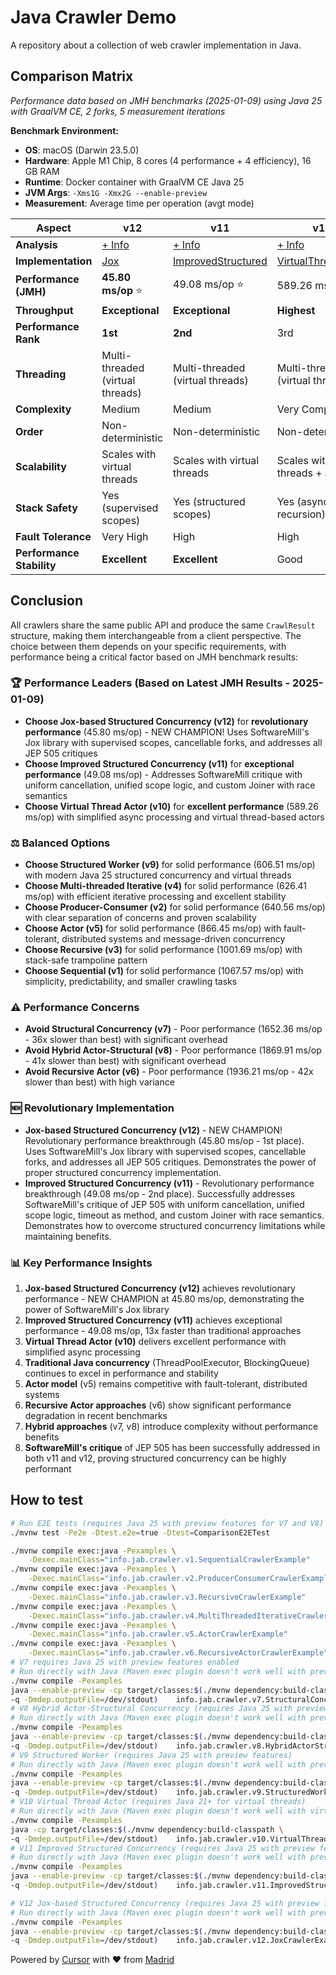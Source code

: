 # Java Crawler Demo

A repository about a collection of web crawler implementation in Java.

## Comparison Matrix

*Performance data based on JMH benchmarks (2025-01-09) using Java 25 with GraalVM CE, 2 forks, 5 measurement iterations*

**Benchmark Environment:**
- **OS**: macOS (Darwin 23.5.0)
- **Hardware**: Apple M1 Chip, 8 cores (4 performance + 4 efficiency), 16 GB RAM
- **Runtime**: Docker container with GraalVM CE Java 25
- **JVM Args**: `-Xms1G -Xmx2G --enable-preview`
- **Measurement**: Average time per operation (avgt mode)

| Aspect | v12 | v11 | v10 | v9 | v4 | v2 | v3 | v1 | v5 | v7 | v8 | v6 |
|--------|----|----|----|----|----|----|----|----|----|----|----|----|
| **Analysis** | [+ Info](./docs/v12/README.md) | [+ Info](./docs/v11/README.md) | [+ Info](./docs/v10/README.md) | [+ Info](./docs/v9/README.md) | [+ Info](./docs/v4/README.md) | [+ Info](./docs/v2/README.md) | [+ Info](./docs/v3/README.md) | [+ Info](./docs/v1/README.md) | [+ Info](./docs/v5/README.md) | [+ Info](./docs/v7/README.md) | [+ Info](./docs/v8/README.md) | [+ Info](./docs/v6/README.md) |
| **Implementation** | [Jox](./src/main/java/info/jab/crawler/v12/JoxCrawler.java) | [ImprovedStructured](./src/main/java/info/jab/crawler/v11/ImprovedStructuredCrawler.java) | [VirtualThreadActor](./src/main/java/info/jab/crawler/v10/VirtualThreadActorCrawler.java) | [StructuredWorker](./src/main/java/info/jab/crawler/v9/StructuredWorkerCrawler.java) | [MultiThreadedIterative](./src/main/java/info/jab/crawler/v4/MultiThreadedIterativeCrawler.java) | [ProducerConsumer](./src/main/java/info/jab/crawler/v2/ProducerConsumerCrawler.java) | [Recursive](./src/main/java/info/jab/crawler/v3/RecursiveCrawler.java) | [Sequential](./src/main/java/info/jab/crawler/v1/SequentialCrawler.java) | [Actor](./src/main/java/info/jab/crawler/v5/ActorCrawler.java) | [StructuralConcurrency](./src/main/java/info/jab/crawler/v7/StructuralConcurrencyCrawler.java) | [HybridActorStructural](./src/main/java/info/jab/crawler/v8/HybridActorStructuralCrawler.java) | [RecursiveActor](./src/main/java/info/jab/crawler/v6/RecursiveActorCrawler.java) |
| **Performance (JMH)** | **45.80 ms/op** ⭐ | 49.08 ms/op ⭐ | 589.26 ms/op | 606.51 ms/op | 626.41 ms/op | 640.56 ms/op | 1001.69 ms/op | 1067.57 ms/op | 866.45 ms/op | 1652.36 ms/op ⚠️ | 1869.91 ms/op ⚠️ | 1936.21 ms/op ⚠️ |
| **Throughput** | **Exceptional** | **Exceptional** | **Highest** | **Highest** | **Highest** | **Highest** | High | High | **Highest** | Low | Low | Low |
| **Performance Rank** | **1st** | **2nd** | 3rd | 4th | 5th | 6th | 7th | 8th | 9th | 10th | 11th | 12th |
| **Threading** | Multi-threaded (virtual threads) | Multi-threaded (virtual threads) | Multi-threaded (virtual threads) | Multi-threaded (virtual threads) | Multi-threaded (configurable) | Multi-threaded (configurable) | Single-threaded | Single-threaded | Multi-threaded (configurable) | Multi-threaded (virtual threads) | Multi-threaded (virtual threads) | Multi-threaded (configurable) |
| **Complexity** | Medium | Medium | Very Complex | Medium | Very Complex | Complex | Medium | Simple | Very Complex | Medium | Complex | Very Complex |
| **Order** | Non-deterministic | Non-deterministic | Non-deterministic | Non-deterministic | Non-deterministic | Non-deterministic | Deterministic | Deterministic | Non-deterministic | Non-deterministic | Non-deterministic | Non-deterministic |
| **Scalability** | Scales with virtual threads | Scales with virtual threads | Scales with virtual threads + actors | Scales with virtual threads | Scales with cores/threads | Scales with cores/threads | Limited | Limited | Scales with actors (distributed) | Scales with virtual threads | Scales with virtual threads + actors | Scales with actors (dynamic) |
| **Stack Safety** | Yes (supervised scopes) | Yes (structured scopes) | Yes (async recursion) | Yes (structured scopes) | N/A | N/A | Yes (trampoline) | N/A | N/A | Yes (structured scopes) | Yes (structured scopes) | Yes (async recursion) |
| **Fault Tolerance** | Very High | High | High | High | Limited | Limited | None | None | High | High | Very High | High |
| **Performance Stability** | **Excellent** | **Excellent** | Good | Good | **Excellent** | **Excellent** | Good | Good | Good | Fair | Fair | Poor |


## Conclusion

All crawlers share the same public API and produce the same `CrawlResult` structure, making them interchangeable from a client perspective. The choice between them depends on your specific requirements, with performance being a critical factor based on JMH benchmark results:

### 🏆 **Performance Leaders (Based on Latest JMH Results - 2025-01-09)**
- **Choose Jox-based Structured Concurrency (v12)** for **revolutionary performance** (45.80 ms/op) - NEW CHAMPION! Uses SoftwareMill's Jox library with supervised scopes, cancellable forks, and addresses all JEP 505 critiques
- **Choose Improved Structured Concurrency (v11)** for **exceptional performance** (49.08 ms/op) - Addresses SoftwareMill critique with uniform cancellation, unified scope logic, and custom Joiner with race semantics
- **Choose Virtual Thread Actor (v10)** for **excellent performance** (589.26 ms/op) with simplified async processing and virtual thread-based actors

### ⚖️ **Balanced Options**
- **Choose Structured Worker (v9)** for solid performance (606.51 ms/op) with modern Java 25 structured concurrency and virtual threads
- **Choose Multi-threaded Iterative (v4)** for solid performance (626.41 ms/op) with efficient iterative processing and excellent stability
- **Choose Producer-Consumer (v2)** for solid performance (640.56 ms/op) with clear separation of concerns and proven scalability
- **Choose Actor (v5)** for solid performance (866.45 ms/op) with fault-tolerant, distributed systems and message-driven concurrency
- **Choose Recursive (v3)** for solid performance (1001.69 ms/op) with stack-safe trampoline pattern
- **Choose Sequential (v1)** for solid performance (1067.57 ms/op) with simplicity, predictability, and smaller crawling tasks

### ⚠️ **Performance Concerns**
- **Avoid Structural Concurrency (v7)** - Poor performance (1652.36 ms/op - 36x slower than best) with significant overhead
- **Avoid Hybrid Actor-Structural (v8)** - Poor performance (1869.91 ms/op - 41x slower than best) with significant overhead
- **Avoid Recursive Actor (v6)** - Poor performance (1936.21 ms/op - 42x slower than best) with high variance

### 🆕 **Revolutionary Implementation**
- **Jox-based Structured Concurrency (v12)** - NEW CHAMPION! Revolutionary performance breakthrough (45.80 ms/op - 1st place). Uses SoftwareMill's Jox library with supervised scopes, cancellable forks, and addresses all JEP 505 critiques. Demonstrates the power of proper structured concurrency implementation.
- **Improved Structured Concurrency (v11)** - Revolutionary performance breakthrough (49.08 ms/op - 2nd place). Successfully addresses SoftwareMill's critique of JEP 505 with uniform cancellation, unified scope logic, timeout as method, and custom Joiner with race semantics. Demonstrates how to overcome structured concurrency limitations while maintaining benefits.

### 📊 **Key Performance Insights**
1. **Jox-based Structured Concurrency (v12)** achieves revolutionary performance - NEW CHAMPION at 45.80 ms/op, demonstrating the power of SoftwareMill's Jox library
2. **Improved Structured Concurrency (v11)** achieves exceptional performance - 49.08 ms/op, 13x faster than traditional approaches
3. **Virtual Thread Actor (v10)** delivers excellent performance with simplified async processing
4. **Traditional Java concurrency** (ThreadPoolExecutor, BlockingQueue) continues to excel in performance and stability
5. **Actor model** (v5) remains competitive with fault-tolerant, distributed systems
6. **Recursive Actor approaches** (v6) show significant performance degradation in recent benchmarks
7. **Hybrid approaches** (v7, v8) introduce complexity without performance benefits
8. **SoftwareMill's critique** of JEP 505 has been successfully addressed in both v11 and v12, proving structured concurrency can be highly performant

## How to test

```bash
# Run E2E tests (requires Java 25 with preview features for V7 and V8)
./mvnw test -Pe2e -Dtest.e2e=true -Dtest=ComparisonE2ETest

./mvnw compile exec:java -Pexamples \
    -Dexec.mainClass="info.jab.crawler.v1.SequentialCrawlerExample"
./mvnw compile exec:java -Pexamples \
    -Dexec.mainClass="info.jab.crawler.v2.ProducerConsumerCrawlerExample"
./mvnw compile exec:java -Pexamples \
    -Dexec.mainClass="info.jab.crawler.v3.RecursiveCrawlerExample"
./mvnw compile exec:java -Pexamples \
    -Dexec.mainClass="info.jab.crawler.v4.MultiThreadedIterativeCrawlerExample"
./mvnw compile exec:java -Pexamples \
    -Dexec.mainClass="info.jab.crawler.v5.ActorCrawlerExample"
./mvnw compile exec:java -Pexamples \
    -Dexec.mainClass="info.jab.crawler.v6.RecursiveActorCrawlerExample"
# V7 requires Java 25 with preview features enabled
# Run directly with Java (Maven exec plugin doesn't work well with preview features)
./mvnw compile -Pexamples
java --enable-preview -cp target/classes:$(./mvnw dependency:build-classpath \
-q -Dmdep.outputFile=/dev/stdout)    info.jab.crawler.v7.StructuralConcurrencyCrawlerExample
# V8 Hybrid Actor-Structural Concurrency (requires Java 25 with preview features)
# Run directly with Java (Maven exec plugin doesn't work well with preview features)
./mvnw compile -Pexamples
java --enable-preview -cp target/classes:$(./mvnw dependency:build-classpath \
-q -Dmdep.outputFile=/dev/stdout)    info.jab.crawler.v8.HybridActorStructuralCrawlerExample
# V9 Structured Worker (requires Java 25 with preview features)
# Run directly with Java (Maven exec plugin doesn't work well with preview features)
./mvnw compile -Pexamples
java --enable-preview -cp target/classes:$(./mvnw dependency:build-classpath \
-q -Dmdep.outputFile=/dev/stdout)    info.jab.crawler.v9.StructuredWorkerCrawlerExample
# V10 Virtual Thread Actor (requires Java 21+ for virtual threads)
# Run directly with Java (Maven exec plugin doesn't work well with virtual threads)
./mvnw compile -Pexamples
java -cp target/classes:$(./mvnw dependency:build-classpath \
-q -Dmdep.outputFile=/dev/stdout)    info.jab.crawler.v10.VirtualThreadActorCrawlerExample
# V11 Improved Structured Concurrency (requires Java 25 with preview features)
# Run directly with Java (Maven exec plugin doesn't work well with preview features)
./mvnw compile -Pexamples
java --enable-preview -cp target/classes:$(./mvnw dependency:build-classpath \
-q -Dmdep.outputFile=/dev/stdout)    info.jab.crawler.v11.ImprovedStructuredCrawlerExample

# V12 Jox-based Structured Concurrency (requires Java 25 with preview features)
# Run directly with Java (Maven exec plugin doesn't work well with preview features)
./mvnw compile -Pexamples
java --enable-preview -cp target/classes:$(./mvnw dependency:build-classpath \
-q -Dmdep.outputFile=/dev/stdout)    info.jab.crawler.v12.JoxCrawlerExample
```

Powered by [Cursor](https://www.cursor.com/) with ❤️ from [Madrid](https://www.google.com/maps/place/Community+of+Madrid,+Madrid/@40.4983324,-6.3162283,8z/data=!3m1!4b1!4m6!3m5!1s0xd41817a40e033b9:0x10340f3be4bc880!8m2!3d40.4167088!4d-3.5812692!16zL20vMGo0eGc?entry=ttu&g_ep=EgoyMDI1MDgxOC4wIKXMDSoASAFQAw%3D%3D)
